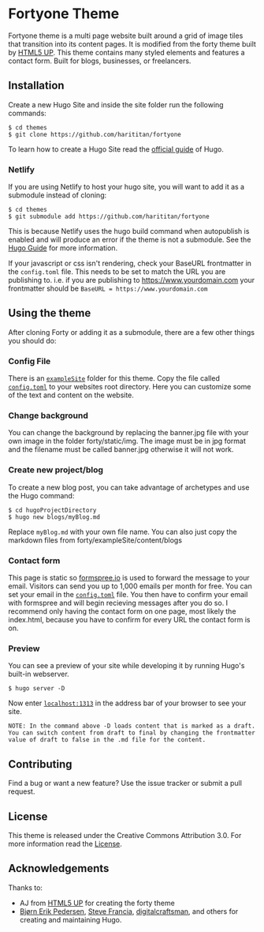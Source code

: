 # Fortyone Theme

Fortyone theme is a multi page website built around a grid of image tiles that transition into its content pages. It is modified from the forty theme built by [HTML5 UP](https://html5up.net/). This theme contains many styled elements and features a contact form. Built for blogs, businesses, or freelancers.


## Installation

Create a new Hugo Site and inside the site folder run the following commands:

    $ cd themes
    $ git clone https://github.com/harititan/fortyone

To learn how to create a Hugo Site read the [official guide](//gohugo.io/overview/installing/) of Hugo.

### Netlify

If you are using Netlify to host your hugo site, you will want to add it as a submodule instead of cloning:

    $ cd themes
    $ git submodule add https://github.com/harititan/fortyone

This is because Netlify uses the hugo build command when autopublish is enabled and will produce an error if the theme is not a submodule. See the [Hugo Guide](https://gohugo.io/hosting-and-deployment/hosting-on-netlify/#use-hugo-themes-with-netlify) for more information.

If your javascript or css isn't rendering, check your BaseURL frontmatter in the `config.toml` file. This needs to be set to match the URL you are publishing to. i.e. if you are publishing to https://www.yourdomain.com your frontmatter should be `BaseURL = https://www.yourdomain.com`

## Using the theme

After cloning Forty or adding it as a submodule, there are a few other things you should do:

### Config File

There is an [`exampleSite`](//github.com/MarcusVirg/forty/tree/master/exampleSite) folder for this theme. Copy the file called [`config.toml`](//github.com/MarcusVirg/forty/blob/master/exampleSite/config.toml) to your websites root directory.
Here you can customize some of the text and content on the website.

### Change background

You can change the background by replacing the banner.jpg file with your own image in the folder forty/static/img. The image must be in jpg format and the filename must be called banner.jpg otherwise it will not work.

### Create new project/blog

To create a new blog post, you can take advantage of archetypes and use the Hugo command:

    $ cd hugoProjectDirectory
    $ hugo new blogs/myBlog.md

Replace `myBlog.md` with your own file name. You can also just copy the markdown files from forty/exampleSite/content/blogs

### Contact form

This page is static so [formspree.io](https://formspree.io/) is used to forward the message to your email. Visitors can send you up to 1,000 emails per month for free.
You can set your email in the [`config.toml`](//github.com/MarcusVirg/forty/blob/master/exampleSite/config.toml) file. You then have to confirm your email with formspree and will begin recieving messages after you do so. I recommend only having the contact form on one page, most likely the index.html, because you have to confirm for every URL the contact form is on.

### Preview

You can see a preview of your site while developing it by running Hugo's built-in webserver.

    $ hugo server -D

Now enter [`localhost:1313`](http://localhost:1313/) in the address bar of your browser to see your site.

`NOTE: In the command above -D loads content that is marked as a draft. You can switch content from draft to final by changing the frontmatter value of draft to false in the .md file for the content.`

## Contributing

Find a bug or want a new feature? Use the issue tracker or submit a pull request.

## License

This theme is released under the Creative Commons Attribution 3.0.
For more information read the [License](//github.com/harititan/fortyone/blob/master/LICENSE.md).

## Acknowledgements

Thanks to:

- AJ from [HTML5 UP](https://html5up.net/) for creating the forty theme
- [Bjørn Erik Pedersen](https://github.com/bep), [Steve Francia](//github.com/spf13), [digitalcraftsman](//github.com/digitalcraftsman), and others for creating and maintaining Hugo.
